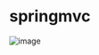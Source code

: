 # springmvc


![image](https://user-images.githubusercontent.com/81903928/151689389-ebfe5f28-4093-42a4-8b0a-b9659e209684.png)
